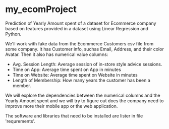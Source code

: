 # my_ecomProject
Prediction of Yearly Amount spent of a dataset for Ecommerce company based on features provided in a dataset using Linear Regression and Python.

We'll work with fake data from the Ecommerce Customers csv file from some company. It has Customer info, suchas Email, Address, and their color Avatar. Then it also has numerical value columns:

* Avg. Session Length: Average session of in-store style advice sessions.
* Time on App: Average time spent on App in minutes
* Time on Website: Average time spent on Website in minutes
* Length of Membership: How many years the customer has been a member. 

We will explore the dependencies between the numerical columns and the Yearly Amount spent and we will try to figure out does the company need to improve more their mobile app or the web application.

The software and libraries that need to be installed are lister in file 'requrements'.

